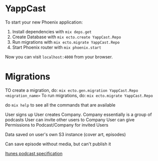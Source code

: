 # YappCast

To start your new Phoenix application:

1. Install dependencies with `mix deps.get`
2. Create Database with `mix ecto.create YappCast.Repo`
3. Run migrations with `mix ecto.migrate YappCast.Repo`
4. Start Phoenix router with `mix phoenix.start`

Now you can visit `localhost:4000` from your browser.

# Migrations
TO create a migration, do: `mix ecto.gen.migration YappCast.Repo <migration_name>`
To run migrations, do: `mix ecto.migrate YappCast.Repo`

do `mix help` to see all the commands that are available


User signs up
User creates Company. Company essentially is a group of podcasts
User can invite other users to Company
User can give Permissions to Podcast/Company for invited Users

Data saved on user's own S3 instance (cover art, episodes)

Can save episode without media, but can't publish it


[Itunes podcast specification](https://www.apple.com/itunes/podcasts/specs.html#rss)



